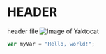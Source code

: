 # HEADER 
header file
![Image of Yaktocat](https://octodex.github.com/images/yaktocat.png)
``` javascript
var myVar = "Hello, world!";
```
